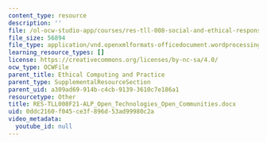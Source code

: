 ```yaml
---
content_type: resource
description: ''
file: /ol-ocw-studio-app/courses/res-tll-008-social-and-ethical-responsibilities-of-computing-serc-fall-2021/0ddc2160f045ce3f896d53ad99980c2a_RES-TLL008F21-ALP_Open_Technologies_Open_Communities.docx
file_size: 56894
file_type: application/vnd.openxmlformats-officedocument.wordprocessingml.document
learning_resource_types: []
license: https://creativecommons.org/licenses/by-nc-sa/4.0/
ocw_type: OCWFile
parent_title: Ethical Computing and Practice
parent_type: SupplementalResourceSection
parent_uid: a309ad69-914b-c4cb-9139-3610c7e186a1
resourcetype: Other
title: RES-TLL008F21-ALP_Open_Technologies_Open_Communities.docx
uid: 0ddc2160-f045-ce3f-896d-53ad99980c2a
video_metadata:
  youtube_id: null
---
```

